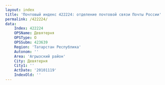 ```yaml
---
layout: index
title: 'Почтовый индекс 422224: отделение почтовой связи Почты России'
permalink: /422224/
data:
    Index: 422224
    OPSName: Девятерня
    OPSType: О
    OPSSubm: 423639
    Region: 'Татарстан Республика'
    Autonom: ''
    Area: 'Агрызский район'
    City: Девятерня
    City1: ''
    ActDate: '20101119'
    IndexOld: ''
---
```


